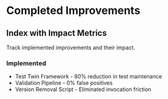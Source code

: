 # Completed Improvements

## Index with Impact Metrics

Track implemented improvements and their impact.

### Implemented

- Test Twin Framework - 80% reduction in test maintenance
- Validation Pipeline - 0% false positives
- Version Removal Script - Eliminated invocation friction
